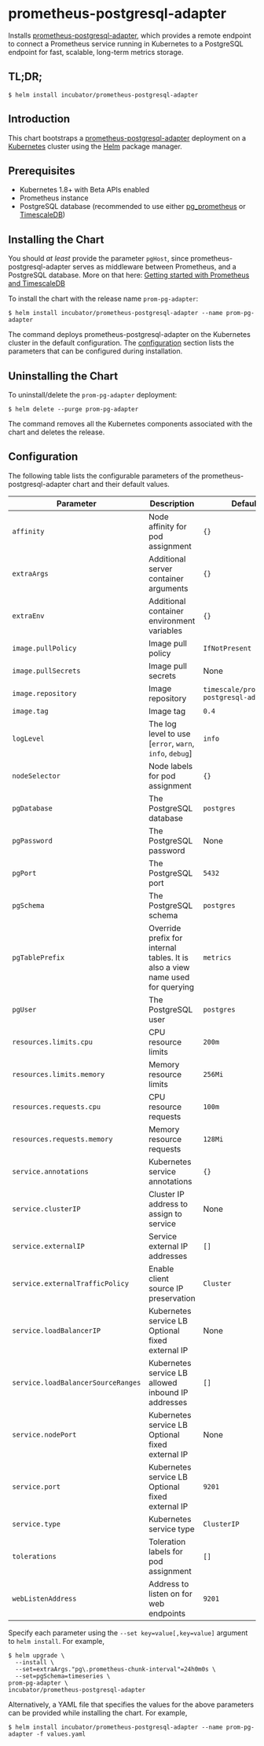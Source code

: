 # prometheus-postgresql-adapter

Installs [prometheus-postgresql-adapter](https://github.com/timescale/prometheus-postgresql-adapter), which provides a remote endpoint to connect a Prometheus service running in Kubernetes to a PostgreSQL endpoint for fast, scalable, long-term metrics storage.

## TL;DR;

```console
$ helm install incubator/prometheus-postgresql-adapter
```

## Introduction

This chart bootstraps a [prometheus-postgresql-adapter](https://github.com/timescale/prometheus-postgresql-adapter) deployment on a [Kubernetes](http://kubernetes.io) cluster using the [Helm](https://helm.sh) package manager.

## Prerequisites
  - Kubernetes 1.8+ with Beta APIs enabled
  - Prometheus instance
  - PostgreSQL database (recommended to use either [pg_prometheus](https://github.com/timescale/pg_prometheus) or [TimescaleDB](https://github.com/timescale/timescaledb))

## Installing the Chart

You should _at least_ provide the parameter `pgHost`, since prometheus-postgresql-adapter serves as middleware between Prometheus, and a PostgreSQL database. More on that here: [Getting started with Prometheus and TimescaleDB](https://docs.timescale.com/v0.12/tutorials/prometheus-adapter)

To install the chart with the release name `prom-pg-adapter`:

```console
$ helm install incubator/prometheus-postgresql-adapter --name prom-pg-adapter
```

The command deploys prometheus-postgresql-adapter on the Kubernetes cluster in the default configuration. The [configuration](#configuration) section lists the parameters that can be configured during installation.

## Uninstalling the Chart

To uninstall/delete the `prom-pg-adapter` deployment:

```console
$ helm delete --purge prom-pg-adapter
```

The command removes all the Kubernetes components associated with the chart and deletes the release.

## Configuration

The following table lists the configurable parameters of the prometheus-postgresql-adapter chart and their default values.

Parameter | Description | Default
--- | --- | ---
`affinity` | Node affinity for pod assignment | `{}`
`extraArgs` | Additional server container arguments | `{}`
`extraEnv` | Additional container environment variables | `{}`
`image.pullPolicy` | Image pull policy | `IfNotPresent`
`image.pullSecrets` | Image pull secrets | None
`image.repository` | Image repository | `timescale/prometheus-postgresql-adapter`
`image.tag` | Image tag | `0.4`
`logLevel` | The log level to use [`error`, `warn`, `info`, `debug`] | `info`
`nodeSelector` | Node labels for pod assignment | `{}`
`pgDatabase` | The PostgreSQL database | `postgres`
`pgPassword` | The PostgreSQL password | None
`pgPort` | The PostgreSQL port | `5432`
`pgSchema` | The PostgreSQL schema | `postgres`
`pgTablePrefix` | Override prefix for internal tables. It is also a view name used for querying | `metrics`
`pgUser` | The PostgreSQL user | `postgres`
`resources.limits.cpu` | CPU resource limits | `200m` |
`resources.limits.memory` | Memory resource limits | `256Mi` |
`resources.requests.cpu` | CPU resource requests | `100m` |
`resources.requests.memory` | Memory resource requests | `128Mi` |
`service.annotations` | Kubernetes service annotations | `{}`
`service.clusterIP` | Cluster IP address to assign to service | None
`service.externalIP` | Service external IP addresses | `[]`
`service.externalTrafficPolicy` | Enable client source IP preservation | `Cluster`
`service.loadBalancerIP` | Kubernetes service LB Optional fixed external IP | None
`service.loadBalancerSourceRanges` | Kubernetes service LB allowed inbound IP addresses | `[]`
`service.nodePort` | Kubernetes service LB Optional fixed external IP | None
`service.port` | Kubernetes service LB Optional fixed external IP | `9201`
`service.type` | Kubernetes service type | `ClusterIP`
`tolerations` | Toleration labels for pod assignment | `[]`
`webListenAddress` | Address to listen on for web endpoints | `9201`

Specify each parameter using the `--set key=value[,key=value]` argument to `helm install`. For example,

```console
$ helm upgrade \
  --install \
  --set=extraArgs."pg\.prometheus-chunk-interval"=24h0m0s \
  --set=pgSchema=timeseries \
prom-pg-adapter \
incubator/prometheus-postgresql-adapter
```

Alternatively, a YAML file that specifies the values for the above parameters can be provided while installing the chart. For example,

```console
$ helm install incubator/prometheus-postgresql-adapter --name prom-pg-adapter -f values.yaml
```
